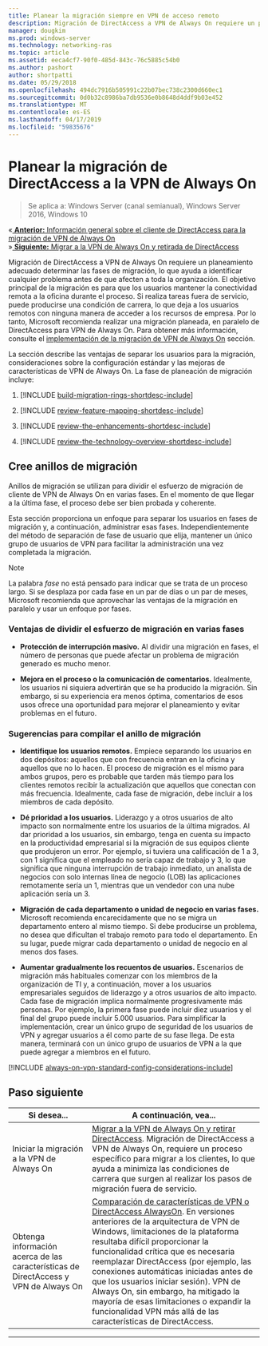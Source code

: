 ```yaml
---
title: Planear la migración siempre en VPN de acceso remoto
description: Migración de DirectAccess a VPN de Always On requiere un planeamiento adecuado determinar las fases de migración, lo que ayuda a identificar cualquier problema antes de que afecten a toda la organización.
manager: dougkim
ms.prod: windows-server
ms.technology: networking-ras
ms.topic: article
ms.assetid: eeca4cf7-90f0-485d-843c-76c5885c54b0
ms.author: pashort
author: shortpatti
ms.date: 05/29/2018
ms.openlocfilehash: 494dc7916b505991c22b07bec738c2300d660ec1
ms.sourcegitcommit: 0d0b32c8986ba7db9536e0b8648d4ddf9b03e452
ms.translationtype: MT
ms.contentlocale: es-ES
ms.lasthandoff: 04/17/2019
ms.locfileid: "59835676"
---
```

# <a name="plan-the-directaccess-to-always-on-vpn-migration"></a>Planear la migración de DirectAccess a la VPN de Always On

>Se aplica a: Windows Server (canal semianual), Windows Server 2016, Windows 10

&#171;[ **Anterior:** Información general sobre el cliente de DirectAccess para la migración de VPN de Always On](da-always-on-migration-overview.md)<br>
&#187;[ **Siguiente:** Migrar a la VPN de Always On y retirada de DirectAccess](da-always-on-migration-deploy.md)


Migración de DirectAccess a VPN de Always On requiere un planeamiento adecuado determinar las fases de migración, lo que ayuda a identificar cualquier problema antes de que afecten a toda la organización. El objetivo principal de la migración es para que los usuarios mantener la conectividad remota a la oficina durante el proceso. Si realiza tareas fuera de servicio, puede producirse una condición de carrera, lo que deja a los usuarios remotos con ninguna manera de acceder a los recursos de empresa. Por lo tanto, Microsoft recomienda realizar una migración planeada, en paralelo de DirectAccess para VPN de Always On. Para obtener más información, consulte el [implementación de la migración de VPN de Always On](da-always-on-migration-deploy.md) sección.

La sección describe las ventajas de separar los usuarios para la migración, consideraciones sobre la configuración estándar y las mejoras de características de VPN de Always On. La fase de planeación de migración incluye:

1.  [!INCLUDE [build-migration-rings-shortdesc-include](../includes/build-migration-rings-shortdesc-include.md)]

2.  [!INCLUDE [review-feature-mapping-shortdesc-include](../includes/review-feature-mapping-shortdesc-include.md)] 

3.  [!INCLUDE [review-the-enhancements-shortdesc-include](../includes/review-the-enhancements-shortdesc-include.md)] 

4.  [!INCLUDE [review-the-technology-overview-shortdesc-include](../includes/review-the-technology-overview-shortdesc-include.md)]

## <a name="build-migration-rings"></a>Cree anillos de migración
Anillos de migración se utilizan para dividir el esfuerzo de migración de cliente de VPN de Always On en varias fases. En el momento de que llegar a la última fase, el proceso debe ser bien probada y coherente.

Esta sección proporciona un enfoque para separar los usuarios en fases de migración y, a continuación, administrar esas fases. Independientemente del método de separación de fase de usuario que elija, mantener un único grupo de usuarios de VPN para facilitar la administración una vez completada la migración.

>[!NOTE] 
>La palabra _fase_ no está pensado para indicar que se trata de un proceso largo. Si se desplaza por cada fase en un par de días o un par de meses, Microsoft recomienda que aprovechar las ventajas de la migración en paralelo y usar un enfoque por fases.

### <a name="benefits-of-dividing-the-migration-effort-into-multiple-phases"></a>Ventajas de dividir el esfuerzo de migración en varias fases

-   **Protección de interrupción masivo.** Al dividir una migración en fases, el número de personas que puede afectar un problema de migración generado es mucho menor.

-   **Mejora en el proceso o la comunicación de comentarios.** Idealmente, los usuarios ni siquiera advertirán que se ha producido la migración. Sin embargo, si su experiencia era menos óptima, comentarios de esos usos ofrece una oportunidad para mejorar el planeamiento y evitar problemas en el futuro.

### <a name="tips-for-building-your-migration-ring"></a>Sugerencias para compilar el anillo de migración

-   **Identifique los usuarios remotos.** Empiece separando los usuarios en dos depósitos: aquellos que con frecuencia entran en la oficina y aquellos que no lo hacen. El proceso de migración es el mismo para ambos grupos, pero es probable que tarden más tiempo para los clientes remotos recibir la actualización que aquellos que conectan con más frecuencia. Idealmente, cada fase de migración, debe incluir a los miembros de cada depósito.

-  **Dé prioridad a los usuarios.** Liderazgo y a otros usuarios de alto impacto son normalmente entre los usuarios de la última migrados. Al dar prioridad a los usuarios, sin embargo, tenga en cuenta su impacto en la productividad empresarial si la migración de sus equipos cliente que produjeron un error. Por ejemplo, si tuviera una calificación de 1 a 3, con 1 significa que el empleado no sería capaz de trabajo y 3, lo que significa que ninguna interrupción de trabajo inmediato, un analista de negocios con solo internas línea de negocio (LOB) las aplicaciones remotamente sería un 1, mientras que un vendedor con una nube  aplicación sería un 3.

-   **Migración de cada departamento o unidad de negocio en varias fases.** Microsoft recomienda encarecidamente que no se migra un departamento entero al mismo tiempo. Si debe producirse un problema, no desea que dificultan el trabajo remoto para todo el departamento. En su lugar, puede migrar cada departamento o unidad de negocio en al menos dos fases.

-   **Aumentar gradualmente los recuentos de usuarios.** Escenarios de migración más habituales comenzar con los miembros de la organización de TI y, a continuación, mover a los usuarios empresariales seguidos de liderazgo y a otros usuarios de alto impacto. Cada fase de migración implica normalmente progresivamente más personas. Por ejemplo, la primera fase puede incluir diez usuarios y el final del grupo puede incluir 5.000 usuarios. Para simplificar la implementación, crear un único grupo de seguridad de los usuarios de VPN y agregar usuarios a él como parte de su fase llega. De esta manera, terminará con un único grupo de usuarios de VPN a la que puede agregar a miembros en el futuro.

[!INCLUDE [always-on-vpn-standard-config-considerations-include](../includes/always-on-vpn-standard-config-considerations-include.md)]


## <a name="next-step"></a>Paso siguiente

|Si desea...  |A continuación, vea...  |
|---------|---------|
|Iniciar la migración a la VPN de Always On     |[Migrar a la VPN de Always On y retirar DirectAccess](da-always-on-migration-deploy.md). Migración de DirectAccess a VPN de Always On, requiere un proceso específico para migrar a los clientes, lo que ayuda a minimiza las condiciones de carrera que surgen al realizar los pasos de migración fuera de servicio.         |
|Obtenga información acerca de las características de DirectAccess y VPN de Always On    |[Comparación de características de VPN o DirectAccess AlwaysOn](../vpn/vpn-map-da.md). En versiones anteriores de la arquitectura de VPN de Windows, limitaciones de la plataforma resultaba difícil proporcionar la funcionalidad crítica que es necesaria reemplazar DirectAccess (por ejemplo, las conexiones automáticas iniciadas antes de que los usuarios iniciar sesión). VPN de Always On, sin embargo, ha mitigado la mayoría de esas limitaciones o expandir la funcionalidad VPN más allá de las características de DirectAccess.         |



---